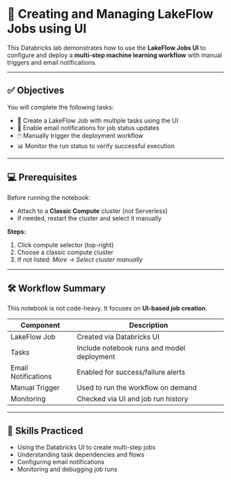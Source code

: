 # 📘 Creating and Managing LakeFlow Jobs using UI

This Databricks lab demonstrates how to use the **LakeFlow Jobs UI** to configure and deploy a **multi-step machine learning workflow** with manual triggers and email notifications.

---

## ✅ Objectives

You will complete the following tasks:

- 🔧 Create a LakeFlow Job with multiple tasks using the UI
- 📧 Enable email notifications for job status updates
- 🖱️ Manually trigger the deployment workflow
- 📊 Monitor the run status to verify successful execution

---

## 💻 Prerequisites

Before running the notebook:

- Attach to a **Classic Compute** cluster (not Serverless)
- If needed, restart the cluster and select it manually

**Steps:**

1. Click compute selector (top-right)
2. Choose a classic compute cluster
3. If not listed: _More → Select cluster manually_

---

## 🛠️ Workflow Summary

This notebook is not code-heavy. It focuses on **UI-based job creation**.

| Component          | Description                                 |
|--------------------|---------------------------------------------|
| LakeFlow Job       | Created via Databricks UI                   |
| Tasks              | Include notebook runs and model deployment |
| Email Notifications| Enabled for success/failure alerts         |
| Manual Trigger     | Used to run the workflow on demand         |
| Monitoring         | Checked via UI and job run history         |

---

## 🧪 Skills Practiced

- Using the Databricks UI to create multi-step jobs
- Understanding task dependencies and flows
- Configuring email notifications
- Monitoring and debugging job runs
